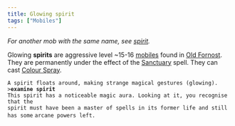 ```yaml
---
title: Glowing spirit
tags: ["Mobiles"]
---
```

*For another mob with the same name, see [spirit](spirit "wikilink").*

Glowing **spirits** are aggressive level ~15-16
[mobiles](mobile "wikilink") found in [Old
Fornost](Old_Fornost "wikilink"). They are permanently under the effect
of the [Sanctuary](Sanctuary "wikilink") spell. They can cast [Colour
Spray](Colour_Spray "wikilink").

`A spirit floats around, making strange magical gestures (glowing).`
`>`**`examine spirit`**
`This spirit has a noticeable magic aura. Looking at it, you recognise that the`
`spirit must have been a master of spells in its former life and still has some`
`arcane powers left.`
